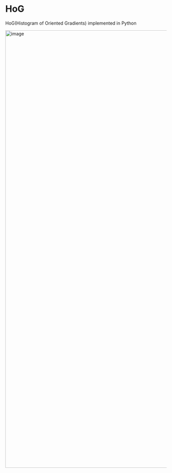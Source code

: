 # HoG
HoG(Histogram of Oriented Gradients) implemented in Python


<img width="1366" alt="image" src="https://user-images.githubusercontent.com/55650445/135294357-ded361af-0f9e-442f-a8b1-31342f253f93.png">

